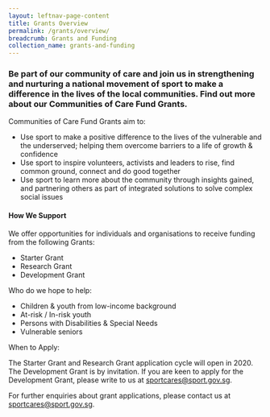 ```yaml
---
layout:	leftnav-page-content
title: Grants Overview
permalink: /grants/overview/
breadcrumb: Grants and Funding
collection_name: grants-and-funding
---
```


### Be part of our community of care and join us in strengthening and nurturing a national movement of sport to make a difference in the lives of the local communities. Find out more about our Communities of Care Fund Grants. 

Communities of Care Fund Grants aim to:
- Use sport to make a positive difference to the lives of the vulnerable and the underserved; helping them overcome barriers to a life of growth & confidence
- Use sport to inspire volunteers, activists and leaders to rise, find common ground, connect and do good together
- Use sport to learn more about the community through insights gained, and partnering others as part of integrated solutions to solve complex social issues

#### How We Support
We offer opportunities for individuals and organisations to receive funding from the following Grants:
- Starter Grant
- Research Grant
- Development Grant 

Who do we hope to help:
- Children & youth from low-income background
- At-risk / In-risk youth
- Persons with Disabilities & Special Needs
- Vulnerable seniors

When to Apply:

The Starter Grant and Research Grant application cycle will open in 2020. The Development Grant is by invitation. If you are keen to apply for the Development Grant, please write to us at sportcares@sport.gov.sg.

For further enquiries about grant applications, please contact us at sportcares@sport.gov.sg.
